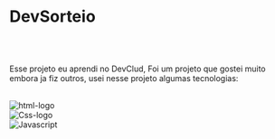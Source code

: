 <h1>DevSorteio</h1>
<br/>
<br/>
<p> Esse projeto eu aprendi no DevClud, Foi um projeto que gostei muito embora ja fiz outros, usei nesse projeto algumas tecnologias:</p>
<br/>
<img src="https://img.shields.io/badge/HTML5-E34F26?style=for-the-badge&logo=html5&logoColor=white" alt="html-logo"/>
<br/>
<img src="https://img.shields.io/badge/CSS3-1572B6?style=for-the-badge&logo=css3&logoColor=white" alt="Css-logo"/>
<br/>
<img src="https://img.shields.io/badge/JavaScript-F7DF1E?style=for-the-badge&logo=javascript&logoColor=black" alt="Javascript"/>

